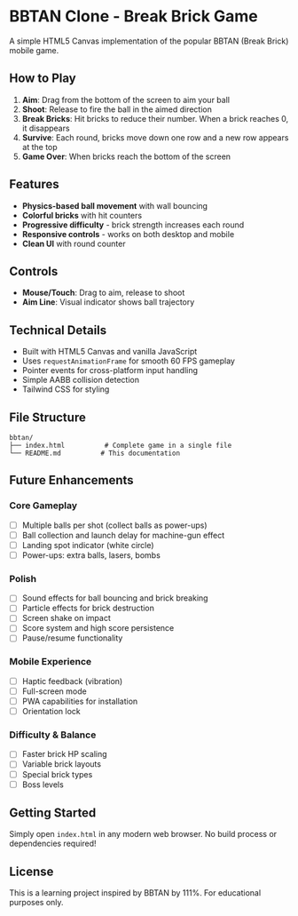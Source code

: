 # BBTAN Clone - Break Brick Game

A simple HTML5 Canvas implementation of the popular BBTAN (Break Brick) mobile game.

## How to Play

1. **Aim**: Drag from the bottom of the screen to aim your ball
2. **Shoot**: Release to fire the ball in the aimed direction
3. **Break Bricks**: Hit bricks to reduce their number. When a brick reaches 0, it disappears
4. **Survive**: Each round, bricks move down one row and a new row appears at the top
5. **Game Over**: When bricks reach the bottom of the screen

## Features

- **Physics-based ball movement** with wall bouncing
- **Colorful bricks** with hit counters
- **Progressive difficulty** - brick strength increases each round
- **Responsive controls** - works on both desktop and mobile
- **Clean UI** with round counter

## Controls

- **Mouse/Touch**: Drag to aim, release to shoot
- **Aim Line**: Visual indicator shows ball trajectory

## Technical Details

- Built with HTML5 Canvas and vanilla JavaScript
- Uses `requestAnimationFrame` for smooth 60 FPS gameplay
- Pointer events for cross-platform input handling
- Simple AABB collision detection
- Tailwind CSS for styling

## File Structure

```
bbtan/
├── index.html          # Complete game in a single file
└── README.md          # This documentation
```

## Future Enhancements

### Core Gameplay
- [ ] Multiple balls per shot (collect balls as power-ups)
- [ ] Ball collection and launch delay for machine-gun effect
- [ ] Landing spot indicator (white circle)
- [ ] Power-ups: extra balls, lasers, bombs

### Polish
- [ ] Sound effects for ball bouncing and brick breaking
- [ ] Particle effects for brick destruction
- [ ] Screen shake on impact
- [ ] Score system and high score persistence
- [ ] Pause/resume functionality

### Mobile Experience
- [ ] Haptic feedback (vibration)
- [ ] Full-screen mode
- [ ] PWA capabilities for installation
- [ ] Orientation lock

### Difficulty & Balance
- [ ] Faster brick HP scaling
- [ ] Variable brick layouts
- [ ] Special brick types
- [ ] Boss levels

## Getting Started

Simply open `index.html` in any modern web browser. No build process or dependencies required!

## License

This is a learning project inspired by BBTAN by 111%. For educational purposes only.

